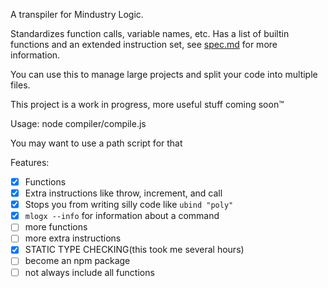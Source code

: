 A transpiler for Mindustry Logic.

Standardizes function calls, variable names, etc. Has a list of builtin functions and an extended instruction set, see [spec.md](spec.md) for more information.

You can use this to manage large projects and split your code into multiple files.

This project is a work in progress, more useful stuff coming soon™

Usage: node compiler/compile.js

You may want to use a path script for that

Features:

* [x] Functions
* [x] Extra instructions like throw, increment, and call
* [x] Stops you from writing silly code like `ubind "poly"`
* [x] `mlogx --info` for information about a command
* [ ] more functions
* [ ] more extra instructions
* [x] STATIC TYPE CHECKING(this took me several hours)
* [ ] become an npm package
* [ ] not always include all functions 